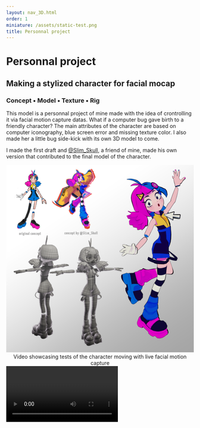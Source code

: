 ```yaml
---
layout: nav_3D.html
order: 1
miniature: /assets/static-test.png
title: Personnal project
---
```

# Personnal project

## Making a stylized character for facial mocap

### Concept • Model • Texture • Rig

This model is a personnal project of mine made with the idea of crontrolling it via facial motion capture datas.
What if a computer bug gave birth to a friendly character? The main attributes of the character are based on computer iconography, blue screen error and missing texture color. I also made her a little bug side-kick with its own 3D model to come.

I made the first draft and <a href=https://linktr.ee/slimskull>@Slim_Skull</a>, a friend of mine, made his own version that contributed to the final model of the character.


<picture class="my-7">
  <img src="../../assets/static-test.png"/>
</picture>

<div style="text-align: center;">
Video showcasing tests of the character moving with live facial motion capture
</div>

<div class="justify-items-center">
<video style="max-width: 90%" controls>
<source src="../../assets/Vmodel_test.mp4" /> 
</div>

